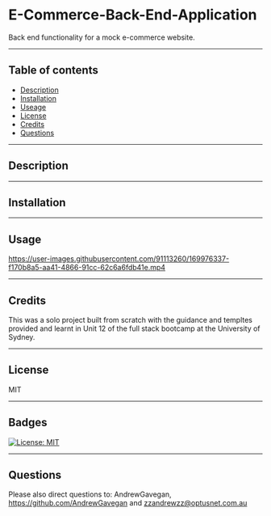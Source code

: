 # E-Commerce-Back-End-Application
Back end functionality for a mock e-commerce website.

---
## Table of contents
* [Description](#Description)
* [Installation](Installation)
* [Useage](Usage)
* [License](License)
* [Credits](Credits)
* [Questions](Questions)
---
## Description


---
## Installation


---
## Usage 


https://user-images.githubusercontent.com/91113260/169976337-f170b8a5-aa41-4866-91cc-62c6a6fdb41e.mp4

---
## Credits 
This was a solo project built from scratch with the guidance and templtes provided and learnt in Unit 12 of the full stack bootcamp at the University of Sydney.

---
## License

MIT 

---
## Badges


[![License: MIT](https://img.shields.io/badge/License-MIT-yellow.svg)](https://opensource.org/licenses/MIT)

---
## Questions

Please also direct questions to: AndrewGavegan, https://github.com/AndrewGavegan and zzandrewzz@optusnet.com.au
